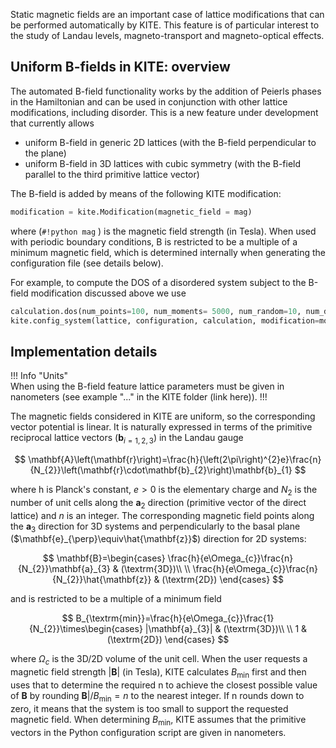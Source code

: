 Static magnetic fields are an important case of lattice modifications that can be performed automatically by KITE. This feature is of particular interest to the study of Landau levels, magneto-transport and magneto-optical effects.

## Uniform B-fields in KITE: overview

The automated B-field functionality works by the addition of Peierls phases in the Hamiltonian and can be used in conjunction with other lattice modifications, including disorder. This is a new feature under development that currently allows

* uniform B-field in generic 2D lattices (with the B-field perpendicular to the plane)
* uniform B-field in 3D lattices with cubic symmetry (with the B-field parallel to the third primitive lattice vector)

The B-field is added by means of the following KITE modification:

``` python
modification = kite.Modification(magnetic_field = mag)
``` 

where (`#!python mag` ) is the magnetic field strength (in Tesla). When used with periodic boundary conditions, B is restricted to be a multiple of a minimum magnetic field, which is determined internally when generating the configuration file (see details below). 

For example, to compute the DOS of a disordered system subject to the B-field modification discussed above we use

``` python
calculation.dos(num_points=100, num_moments= 5000, num_random=10, num_disorder=10)
kite.config_system(lattice, configuration, calculation, modification=modification, disorder=disorder,filename='B_field.h5")
``` 

## Implementation details

!!! Info "Units"  
    When using the B-field feature lattice parameters must be given in nanometers (see example "..." in the KITE folder (link here)). 
!!!

The magnetic fields considered in KITE are uniform, so the corresponding vector potential is linear. It is naturally expressed in terms of the primitive reciprocal lattice vectors ($\mathbf{b}_{i=1,2,3}$) in the Landau gauge

$$
\mathbf{A}\left(\mathbf{r}\right)=\frac{h}{\left(2\pi\right)^{2}e}\frac{n}{N_{2}}\left(\mathbf{r}\cdot\mathbf{b}_{2}\right)\mathbf{b}_{1}
$$

where h is Planck's constant, $e>0$ is the elementary charge and $N_{2}$ is the number of unit cells along the $\mathbf{a}_{2}$ direction (primitive vector of the direct lattice) and $n$ is an integer. The corresponding magnetic field points along the $\mathbf{a}_{3}$ direction for 3D systems and perpendicularly to the basal plane ($\mathbf{e}_{\perp}\equiv\hat{\mathbf{z}}$) direction for 2D systems:


$$
\mathbf{B}=\begin{cases}
\frac{h}{e\Omega_{c}}\frac{n}{N_{2}}\mathbf{a}_{3} & (\textrm{3D})\\
\\
\frac{h}{e\Omega_{c}}\frac{n}{N_{2}}\hat{\mathbf{z}} & (\textrm{2D})
\end{cases}
$$

and is restricted to be a multiple of a minimum field 

$$
B_{\textrm{min}}=\frac{h}{e\Omega_{c}}\frac{1}{N_{2}}\times\begin{cases}
|\mathbf{a}_{3}| & (\textrm{3D})\\
\\
1 & (\textrm{2D})
\end{cases}
$$

where $\Omega_{c}$ is the 3D/2D volume of the unit cell.  When the user requests a magnetic field strength $|\mathbf{B}|$ (in Tesla), KITE calculates $B_{\textrm{min}}$ first and then uses that to determine the required n to achieve the closest possible value of $\mathbf{B}$ by rounding $\mathbf{B}|/B_{\textrm{min}}=n$ to the nearest integer. If n rounds down to zero, it means that the system is too small to support the requested magnetic field. When determining $B_{\textrm{min}}$, KITE assumes that the primitive vectors in the Python configuration script are given in nanometers.


